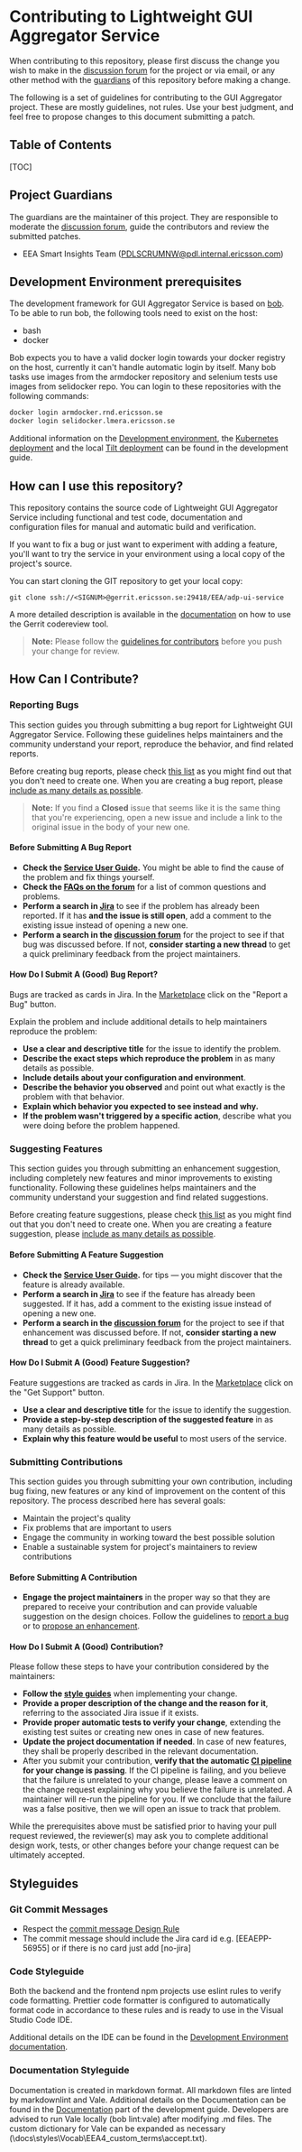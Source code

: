 # Contributing to Lightweight GUI Aggregator Service

When contributing to this repository, please first discuss the change you wish
to make in the [discussion forum][forum] for the project or via
email, or any other method with the
[guardians](#project-guardians) of this repository before making a change.

The following is a set of guidelines for contributing to the GUI Aggregator
project. These are mostly guidelines, not rules. Use your best judgment, and
feel free to propose changes to this document submitting a patch.

## Table of Contents

[TOC]

## Project Guardians

The guardians are the maintainer of this project. They are responsible to
moderate the [discussion forum][forum], guide the contributors and review the
submitted patches.

- EEA Smart Insights Team (<PDLSCRUMNW@pdl.internal.ericsson.com>)

## Development Environment prerequisites

The development framework for GUI Aggregator Service is based on [bob][bob]. To be
able to run bob, the following tools need to exist on the host:

- bash
- docker

Bob expects you to have a valid docker login towards your docker registry on the
host, currently it can't handle automatic login by itself. Many bob tasks use images
from the armdocker repository and selenium tests use images from selidocker repo.
You can login to these repositories with the following commands:

```bash
docker login armdocker.rnd.ericsson.se
docker login selidocker.lmera.ericsson.se
```

Additional information on the [Development environment][dev-env], the
[Kubernetes deployment][kubernetes] and the local [Tilt deployment][tilt]
can be found in the development guide.

## How can I use this repository?

This repository contains the source code of Lightweight GUI Aggregator Service including
functional and test code, documentation and configuration files for manual and
automatic build and verification.

If you want to fix a bug or just want to experiment with adding a feature,
you'll want to try the service in your environment using a local copy of the
project's source.

You can start cloning the GIT repository to get your local copy:

```text
git clone ssh://<SIGNUM>@gerrit.ericsson.se:29418/EEA/adp-ui-service
```

A more detailed description is available in the [documentation][dev-env] on how
to use the Gerrit codereview tool.

> **Note:** Please follow the
> [guidelines for contributors](#submitting-contributions)
> before you push your change for review.

## How Can I Contribute?

### Reporting Bugs

This section guides you through submitting a bug report for Lightweight GUI Aggregator Service.
Following these guidelines helps maintainers and the community understand your
report, reproduce the behavior, and find related reports.

Before creating bug reports, please check
[this list](#before-submitting-a-bug-report) as you might find out that you
don't need to create one. When you are creating a bug report,
please [include as many details as possible](#how-do-i-submit-a-good-bug-report).

> **Note:** If you find a **Closed** issue that seems like it is the same
> thing that you're experiencing, open a new issue and include a link to
> the original issue in the body of your new one.

#### Before Submitting A Bug Report

- **Check the [Service User Guide][guide].** You might be able to find
  the cause of the problem and fix things yourself.
- **Check the [FAQs on the forum][forum]** for a list of
  common questions and problems.
- **Perform a search in [Jira][jira-bug]** to see if the problem has already been
  reported. If it has **and the issue is still open**, add a comment to the
  existing issue instead of opening a new one.
- **Perform a search in the [discussion forum][forum]** for the project to
  see if that bug was discussed before.
  If not, **consider starting a new thread** to get a quick preliminary
  feedback from the project maintainers.

#### How Do I Submit A (Good) Bug Report?

Bugs are tracked as cards in Jira. In the [Marketplace][marketplace] click on the
"Report a Bug" button.

Explain the problem and include additional details to help maintainers reproduce
the problem:

- **Use a clear and descriptive title** for the issue to identify the problem.
- **Describe the exact steps which reproduce the problem** in as many
  details as possible.
- **Include details about your configuration and environment**.
- **Describe the behavior you observed** and point out what exactly is
  the problem with that behavior.
- **Explain which behavior you expected to see instead and why.**
- **If the problem wasn't triggered by a specific action**, describe what you
  were doing before the problem happened.

### Suggesting Features

This section guides you through submitting an enhancement suggestion, including
completely new features and minor improvements to existing functionality.
Following these guidelines helps maintainers and the community understand your
suggestion and find related suggestions.

Before creating feature suggestions, please check
[this list](#before-submitting-a-feature-suggestion) as you might find out
that you don't need to create one. When you are creating a feature suggestion,
please [include as many details as possible](#how-do-i-submit-a-good-feature-suggestion).

#### Before Submitting A Feature Suggestion

- **Check the [Service User Guide][guide].** for tips — you might discover
  that the feature is already available.
- **Perform a search in [Jira][jira-request]** to see if the feature has already been
  suggested. If it has, add a comment to the existing issue instead of
  opening a new one.
- **Perform a search in the [discussion forum][forum]** for the project to
  see if that enhancement was discussed before.
  If not, **consider starting a new thread** to get a quick preliminary
  feedback from the project maintainers.

#### How Do I Submit A (Good) Feature Suggestion?

Feature suggestions are tracked as cards in Jira. In the [Marketplace][marketplace] click on the
"Get Support" button.

- **Use a clear and descriptive title** for the issue to identify
  the suggestion.
- **Provide a step-by-step description of the suggested feature** in as many
  details as possible.
- **Explain why this feature would be useful** to most users of the service.

### Submitting Contributions

This section guides you through submitting your own contribution, including bug
fixing, new features or any kind of improvement on the content of this
repository. The process described here has several goals:

- Maintain the project's quality
- Fix problems that are important to users
- Engage the community in working toward the best possible solution
- Enable a sustainable system for project's maintainers to review contributions

#### Before Submitting A Contribution

- **Engage the project maintainers** in the proper way so that they are prepared
  to receive your contribution and can provide valuable suggestion on the design
  choices. Follow the guidelines to [report a bug](#reporting-bugs) or to
  [propose an enhancement](#suggesting-features).

#### How Do I Submit A (Good) Contribution?

Please follow these steps to have your contribution considered by the
maintainers:

- **Follow the [style guides](#styleguides)** when implementing your change.
- **Provide a proper description of the change and the reason for it**,
  referring to the associated Jira issue if it exists.
- **Provide proper automatic tests to verify your change**, extending the
  existing test suites or creating new ones in case of new features.
- **Update the project documentation if needed**. In case of new features,
  they shall be properly described in the relevant documentation.
- After you submit your contribution, **verify that the automatic
  [CI pipeline][pipeline] for your change is passing**.
  If the CI pipeline is failing, and you believe that the failure is unrelated to
  your change, please leave a comment on the change request explaining why you
  believe the failure is unrelated. A maintainer will re-run the pipeline for you.
  If we conclude that the failure was a false positive, then we will open an issue
  to track that problem.

While the prerequisites above must be satisfied prior to having your pull
request reviewed, the reviewer(s) may ask you to complete additional design
work, tests, or other changes before your change request can be ultimately
accepted.

## Styleguides

### Git Commit Messages

- Respect the [commit message Design Rule][commit-dr]
- The commit message should include the Jira card id e.g. [EEAEPP-56955] or if there
  is no card just add [no-jira]

### Code Styleguide

Both the backend and the frontend npm projects use eslint rules to verify code formatting.
Prettier code formatter is configured to automatically format code in accordance to these rules
and is ready to use in the Visual Studio Code IDE.

Additional details on the IDE can be found in the [Development Environment documentation][dev-env].

### Documentation Styleguide

Documentation is created in markdown format. All markdown files are linted by markdownlint and Vale.
Additional details on the Documentation can be found in the [Documentation][documentation]
part of the development guide. Developers are advised to run Vale locally (bob lint:vale) after
modifying .md files. The custom dictionary for Vale can be expanded as necessary (\docs\styles\Vocab\EEA4_custom_terms\accept.txt).

[jira-request]: https://eteamproject.internal.ericsson.com/issues/?jql=project%20%3D%20ADPRS%20AND%20resolution%20%3D%20Unresolved%20AND%20component%20%3D%20%22GAS%20Light%22%20AND%20type%20%3D%20Request%20ORDER%20BY%20priority%20DESC%2C%20updated%20DESC
[jira-bug]: https://eteamproject.internal.ericsson.com/browse/ADPRS-1585?jql=project%20%3D%20ADPRS%20AND%20resolution%20%3D%20Unresolved%20AND%20component%20%3D%20%22GAS%20Light%22%20AND%20type%20%3D%20Bug%20ORDER%20BY%20priority%20DESC%2C%20updated%20DESC
[forum]: https://teams.microsoft.com/l/channel/19%3aa1d6b8f467eb49fd9694fb565a6b757a%40thread.tacv2/General?groupId=9dffa945-3fbb-48a6-b1d6-561a33bc75dd&tenantId=92e84ceb-fbfd-47ab-be52-080c6b87953f
[bob]: https://gerrit.ericsson.se/plugins/gitiles/adp-cicd/bob/
[pipeline]: https://seliius27190.seli.gic.ericsson.se:8443/job/adp-ui-service-precodereview/
[commit-dr]: https://confluence.lmera.ericsson.se/display/AA/Artifact+handling+design+rules
[guide]: https://adp.ericsson.se/marketplace/gui-aggregator-lightweight/documentation/development/dpi/service-user-guide#deployment
[marketplace]: https://adp.ericsson.se/marketplace/gui-aggregator-lightweight
[dev-env]: https://gerrit.ericsson.se/plugins/gitiles/EEA/adp-ui-service/+/HEAD/docs/development/dev-env.md
[tilt]: https://gerrit.ericsson.se/plugins/gitiles/EEA/adp-ui-service/+/HEAD/docs/development/tilt.md
[kubernetes]: https://gerrit.ericsson.se/plugins/gitiles/EEA/adp-ui-service/+/HEAD/docs/development/kubernetes.md
[documentation]: https://gerrit.ericsson.se/plugins/gitiles/EEA/adp-ui-service/+/HEAD/docs/development/documentation.md

